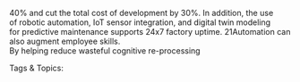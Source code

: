 40% and cut the total cost of development by 30%. In addition, the use  
of robotic automation, IoT sensor integration, and digital twin modeling  
for predictive maintenance supports 24x7 factory uptime.
21Automation can also augment employee skills.  
By helping reduce wasteful cognitive re-processing 

   Tags & Topics:
   